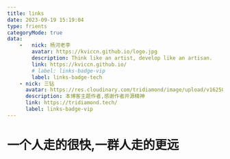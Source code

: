 ```yaml
---
title: links
date: 2023-09-19 15:19:04
type: frients
categoryMode: true
data:
    -   nick: 杨河老李
        avatar: https://kviccn.github.io/logo.jpg
        description: Think like an artist, develop like an artisan.
        link: https://kviccn.github.io/
        # label: links-badge-vip
        label: links-badge-tech
    - nick: 三钻
      avatar: https://res.cloudinary.com/tridiamond/image/upload/v1625037705/ObsidianestLogo-hex_hecqbw.png
      description: 本博客主题作者,感谢作者开源精神
      link: https://tridiamond.tech/
      label: links-badge-vip
---
```


# 一个人走的很快,一群人走的更远
